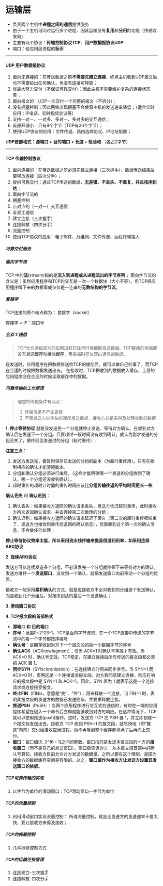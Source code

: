 # 运输层

 - 负责两个主机中**进程之间的通信**提供服务
 - 由于一个主机可同时运行多个进程，因此运输层有**复用**和**分用**的功能（快递收发站）
 - 主要有两个协议：**传输控制协议TCP**、**用户数据报协议UDP**
 - 端口：给应用层进程的**标识**

---

#### UDP 用户数据报协议

1. 面向无连接的：在传送数据之前**不需要先建立连接**，终点主机收到UDP报文后也不需要给出任何确认，也没有连接可释放；
2. 尽最大努力交付（不保证可靠交付）：因此主机不需要维护复杂的连接状态表；
3. 面向报文的：UDP一次交付一个完整的报文（不拆分）；
4. 没有拥塞控制：因此网络出现拥塞不会使源主机的发送速率降低；（适合实时应用：IP电话、实时视频会议等）
5. 支持一对一、一对多、多对一、多对多的交互通信；
6. 首部开销小：只有8个字节（TCP有20个字节）；
7. 使用UDP协议的应用：文件传送、路由选择协议、IP地址配置；

**UDP首部格式：源端口 + 目的端口 + 长度 + 检验和** （各占2字节）

---

#### TCP 传输控制协议

1. 面向连接的：在传送数据之前必须先建立连接（三次握手），数据传送结束后要释放连接（四次分手）；
2. 提供可靠交付：通过TCP传送的数据，**无差错、不丢失、不重复、并且按序到达**；
3. 面向字节流的
4. 拥塞控制
5. 点对点的（一对一）交互通信
6. 全双工通信
7. 建立连接（三次握手）
8. 连接释放（四次分手）
9. 流量控制
10. 使用TCP协议的应用：电子邮件、万维网、文件传送、远程终端接入

##### 可靠交付服务

##### 面向字节流

TCP 中的**流**(stream)指的是**流入到进程或从进程流出的字节序列**；
面向字节流的含义是：虽然应用程序和TCP的交互是一次一个数据块（大小不等），但TCP把应用程序叫下来的数据看成仅仅是一连串的**无数结构的字节流**。

##### 套接字

TCP连接的两个端点称为： 套接字（socket）

套接字 = IP：端口号

##### 全双工通信

> TCP允许通信双方的应用进程在任何时候都能发送数据。TCP链接的两端都设有**发送缓存**和**接收缓存**，用来临时存放双向通信的数据。

在发送时，应用程序在把数据传送给TCP的缓存后，就可以做自己的事了，而TCP在合适的时候把数据发送出去。
在接收时，TCP把收到的数据放入缓存，上层的应用程序会在合适的时候读取缓存中的数据。


##### 可靠传输的工作原理

> 理想的传输条件有两点：
> 1. 传输信道不产生差错
> 2. 不管发送方以多快的速度发送数据，接收方总是来得及处理收到的数据

**1. 停止等待协议**
就是没发送完一个分组就停止发送，等待对方确认。在收到对方确认后在发送下一个分组。只要超过一段时间没有收到确认，就认为刚才发送的分组丢失了，重传前面发送过的分组（超时重传）;

**注意三点：**
 1. 发送方发送完，要暂时保存已发送的分组的副本（为超时重传用）。只有在收到相应的确认才能清楚副本。
 2. 分组和确认分组必须进行编号。（这样才能明确哪一个发送的分组收到了确认，哪一个分组还没收到确认）。
 3. 超时重传的超时计时器的重传时间应该比**分组传输往返的平均时间更长一些**

**确认丢失** 和 **确认迟到：**

 1. 确认丢失：如果接收方返回的确认请求丢失，发送方依旧超时重传，此时接收方再次返回确认请求，并丢弃掉第二次重传的分组；
 2. 确认迟到：如果接收方返回的确认请求延迟了很久（第二次的超时重传都结束了，发送方也接收到重传后返回的确认信息），后面收到这个第一次的确认信息，不会做任何处理；

**停止等待协议效率太低，所以采用流水线传输来提高信道利用率，如采用连续ARQ协议**

**2. 连续ARQ协议**

发送方可以连续发送多个分组，不必没发完一个分组就停顿下来等待对方的确认。发送方维持一个**发送窗口**，没收到一个确认，就把发送窗口向前移动一个分组的位置。

接收方一般采用**累积确认**的方式，就是说接收方不必对收到的分组逐个发送确认，而是收到几个分组后，对按序到达的最后一个发送确认；

**3. 滑动窗口协议**

**4. TCP报文段的首部格式**
 - **源端口 和 目的端口**
 - **序号**：范围0~2^23-1，TCP是面向字节流的，在一个TCP连接中传送的字节流中的每一个字节都按序编号
 - **确认号**：是期望收到对方下一个报文段的第一个数据字节的序号
 - **确认ACK**（ACKnowlegment）：仅当 ACK=1 时确认号字段才有效。当 ACK=0 时，确认号无效。TCP规定，在建立连接后所有传送的报文段都必须把 ACK 置 1。
 - **同步SYN**（SYNchronization）：在连接建立时用来同步序号。当 SYN=1 而 ACK=0 时，表明这是一个连接请求报文段。对方若同意建立连接，则应在响应的报文段中是 SYN=1 和 ACK=1。因此，SYN 置为 1 就表示这是一个连接请求或连接接受报文。
 - **终止FIN**（FINis，意思是“完”、“终”）：用来释放一个连接。当 FIN=1 时，表明此报文段的发送方的数据已发送完毕，并要求释放连接。
 - **推送PSH**（PuSH）：当两个应用程序进行交互式的通信时，有时在一端的应用程序希望在键入一个命令后立即就能够收到对方的响应。在这种情况下，TCP 就可以使用推送(push)操作。这时，发送方 TCP 把 PSH 置 1，并立即创建一个报文段发送出去。接收方 TCP 收到 PSH=1 的报文段，就尽快地（即“推送”向前）交付给接收应用进程，而不再等到整个缓存都填满了后再向上交付。
 - **窗口**：窗口值[0, 2^16 - 1]之间的整数。窗口指的是发送本报文段的一方的**接收窗口**（而不是自己的发送窗口）。窗口值告诉对方：从本报文段首部中的确认号算起，接收方目前允许对方发送的数据量。之所以要有这个限制，是因为接收方的数据缓存空间是有限的。总之，**窗口值作为接收方让发送方设置其发送窗口的依据**。


##### TCP可靠传输的实现

 1. 以字节为单位的滑动窗口：TCP滑动窗口一字节为单位

##### TCP的流量控制

 1. 利用滑动窗口实现流量控制：
 所谓流量控制，就是让发送方的发送速率不要太快，要让接收方来得及接收；

##### TCP的拥塞控制
 1. 几种拥塞控制方式

##### TCP的运输连接管理
 1. 连接建立-三次握手
 2. 连接释放-四次分手